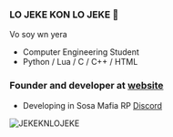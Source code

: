 ### LO JEKE KON LO JEKE 👹 

Vo soy wn yera

* Computer Engineering Student
* Python / Lua / C / C++ / HTML 

### Founder and developer at [website](https://sosamafia.cl)

* Developing in Sosa Mafia RP [Discord](https://discord.gg/sosamafia)

![JEKEKNLOJEKE](https://media.tenor.com/f1eoWVpHbaIAAAAd/loco-rene-rene-puente.gif)


